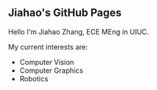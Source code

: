 ## Jiahao's GitHub Pages

Hello I'm Jiahao Zhang, ECE MEng in UIUC.

My current interests are:
- Computer Vision
- Computer Graphics
- Robotics
